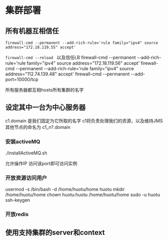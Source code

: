# 集群部署
## 所有机器互相信任
` firewall-cmd --permanent --add-rich-rule='rule family="ipv4" source address="172.18.119.55" accept'
`

`firewall-cmd --reload
`
以及信任LB
firewall-cmd --permanent --add-rich-rule='rule family="ipv4" source address="172.18.119.56" accept'
firewall-cmd --permanent --add-rich-rule='rule family="ipv4" source address="112.74.139.48" accept'
firewall-cmd --permanent --add-port=10000/tcp

所有服务器都互相hosts所有集群的名字


## 设定其中一台为中心服务器
c1.domain
是我们固定为它所取的名字
c1将负责处理我们的资源，以及维持JMS
其他节点的命名为
c1_n?.domain
### 安装activeMQ
./installActiveMQ.sh

允许操作IP 访问该port即可访问实例

### 开放资源访问用户
usermod -s /bin/bash -d /home/huotu/home huotu
mkdir /home/huotu/home
chown huotu:huotu /home/huotu/home
sudo -u huotu ssh-keygen
### 开放redis

## 使用支持集群的server和context


